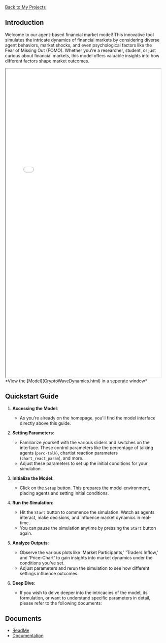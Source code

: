 [Back to My Projects](https://juicyjons.github.io/)

## Introduction

Welcome to our agent-based financial market model! This innovative tool simulates the intricate dynamics of financial markets by considering diverse agent behaviors, market shocks, and even psychological factors like the Fear of Missing Out (FOMO). Whether you're a researcher, student, or just curious about financial markets, this model offers valuable insights into how different factors shape market outcomes.

<iframe src="CryptoWaveDynamics.html" width="100%" height="1000px"></iframe>
*View the [Model](CryptoWaveDynamics.html)  in a seperate window*

## Quickstart Guide

1. **Accessing the Model**:
   - As you're already on the homepage, you'll find the model interface directly above this guide.

2. **Setting Parameters**:
   - Familiarize yourself with the various sliders and switches on the interface. These control parameters like the percentage of talking agents (`perc-talk`), chartist reaction parameters (`chart_react_param`), and more.
   - Adjust these parameters to set up the initial conditions for your simulation.

3. **Initialize the Model**:
   - Click on the `Setup` button. This prepares the model environment, placing agents and setting initial conditions.

4. **Run the Simulation**:
   - Hit the `Start` button to commence the simulation. Watch as agents interact, make decisions, and influence market dynamics in real-time.
   - You can pause the simulation anytime by pressing the `Start` button again.

5. **Analyze Outputs**:
   - Observe the various plots like 'Market Participants,' 'Traders Inflow,' and 'Price-Chart' to gain insights into market dynamics under the conditions you've set.
   - Adjust parameters and rerun the simulation to see how different settings influence outcomes.

6. **Deep Dive**:
   - If you wish to delve deeper into the intricacies of the model, its formulation, or want to understand specific parameters in detail, please refer to the following documents:

## Documents

- [ReadMe](ReadMe_doc.md)
- [Documentation](Documentation.md)  



